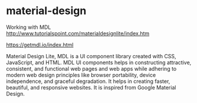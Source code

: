 # material-design


Working with MDL
http://www.tutorialspoint.com/materialdesignlite/index.htm

https://getmdl.io/index.html

Material Design Lite, MDL is a UI component library created with CSS, JavaScript, and HTML. MDL UI components helps in constructing attractive, consistent, and functional web pages and web apps while adhering to modern web design principles like browser portability, device independence, and graceful degradation. It helps in creating faster, beautiful, and responsive websites. It is inspired from Google Material Design.

